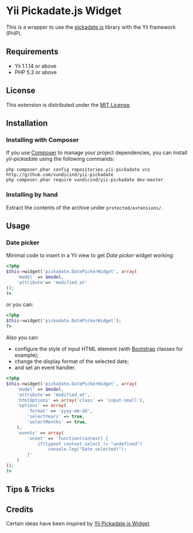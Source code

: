 Yii Pickadate.js Widget
=======================

This is a wrapper to use the [pickadate.js](http://amsul.ca/pickadate.js/index.htm) library with the Yii framework (PHP).

Requirements
------------

* Yii 1.1.14 or above
* PHP 5.3 or above

License
-------

This extension is distributed under the [MIT License](https://github.com/vundicind/yii-pickadate/blob/master/LICENSE).

Installation
-------------

### Installing with Composer

If you use [Composer](https://getcomposer.org/) to manage your project dependencies, you can install *yii-pickadate*
using the following commands:

```shell
php composer.phar config repositories.yii-pickadate vcs http://github.com/vundicind/yii-pickadate
php composer.phar require vundicind/yii-pickadate dev-master
```

### Installing by hand

Extract the contents of the archive under `protected/extensions/`.

Usage
-----

### Date picker

Minimal code to insert in a Yii view to get *Date picker* widget working:

```php
<?php
$this->widget('pickadate.DatePickerWidget', array(
    'model' => $model,
    'attribute'=> 'modified_at'
));
?>
````

or you can:

````php
<?php
$this->widget('pickadate.DatePickerWidget');
?>
````

Also you can:
* configure the style of input HTML element (with [Bootstrap](http://getbootstrap.com/2.3.2/base-css.html#forms) classes for example);
* change the display format of the selected date;
* and set an event handler.

```php
<?php
$this->widget('pickadate.DatePickerWidget', array(
    'model' => $model,
    'attribute'=> 'modified_at',
    'htmlOptions' => array('class' => 'input-small'),
    'options' => array(
        'format' => 'yyyy-mm-dd',
        'selectYears' => true,
        'selectMonths' => true,
    ),
    'events' => array(
        'onSet' => 'function(context) {
            if(typeof context.select != "undefined")
                console.log("Date selected!");
        }'
    )
));
?>
````

Tips & Tricks
-------------

Credits
-------

Certain ideas have been inspired by [Yii Pickadate.js Widget](https://github.com/bromden/YiiPickadateWidget).
